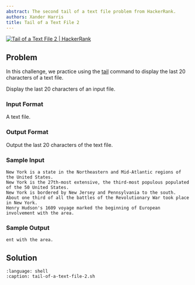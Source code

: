```yaml
---
abstract: The second tail of a text file problem from HackerRank.
authors: Xander Harris
title: Tail of a Text File 2
---
```


[![Tail of a Text File 2 | HackerRank](https://img.shields.io/badge/Tail%20of%20a%20Text%20File%202-green?style=for-the-badge&logo=hackerrank&label=HackerRank)](https://www.hackerrank.com/challenges/text-processing-tail-2/)

## Problem

In this challenge, we practice using the [tail](https://www.mankier.com/1/tail)
command to display the last $20$ characters of a text file.

Display the last $20$ characters of an input file.

### Input Format

A text file.

### Output Format

Output the last $20$ characters of the text file.

### Sample Input

```{card} Sample Input
New York is a state in the Northeastern and Mid-Atlantic regions of the United States.
New York is the 27th-most extensive, the third-most populous populated of the 50 United States.
New York is bordered by New Jersey and Pennsylvania to the south.
About one third of all the battles of the Revolutionary War took place in New York.
Henry Hudson's 1609 voyage marked the beginning of European involvement with the area.
```

### Sample Output

```{card} Sample Output
ent with the area.
````

## Solution

```{literalinclude} tail-of-a-text-file-2.sh
:language: shell
:caption: tail-of-a-text-file-2.sh
```
